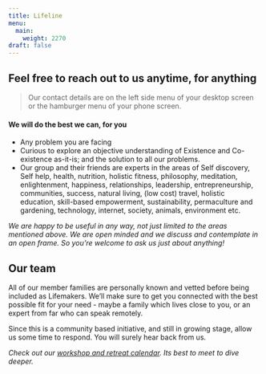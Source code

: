 ```yaml
---
title: Lifeline 
menu: 
  main:
    weight: 2270
draft: false
---
```


## Feel free to reach out to us anytime, for anything 

> Our contact details are on the left side menu of your desktop screen or the hamburger menu of your phone screen.

#### We will do the best we can, for you
* Any problem you are facing
* Curious to explore an objective understanding of Existence and Co-existence as-it-is; and the solution to all our problems.
* Our group and their friends are experts in the areas of Self discovery, Self help, health, nutrition, holistic fitness, philosophy, meditation, enlightenment, happiness, relationships, leadership, entrepreneurship, communities, success, natural living, (low cost) travel, holistic education, skill-based empowerment, sustainability, permaculture and gardening, technology, internet, society, animals, environment etc.

*We are happy to be useful in any way, not just limited to the areas mentioned above. We are open minded and we discuss and contemplate in an open frame. So you’re welcome to ask us just about anything!*

## Our team

All of our member families are personally known and vetted before being included as Lifemakers. We’ll make sure to get you connected with the best possible fit for your need - maybe a family which lives close to you, or an expert from far who can speak remotely.  

Since this is a community based initiative, and still in growing stage, allow us some time to respond. You will surely hear back from us.

*Check out our [workshop and retreat calendar](/workshops-and-retreats). Its best to meet to dive deeper.*
